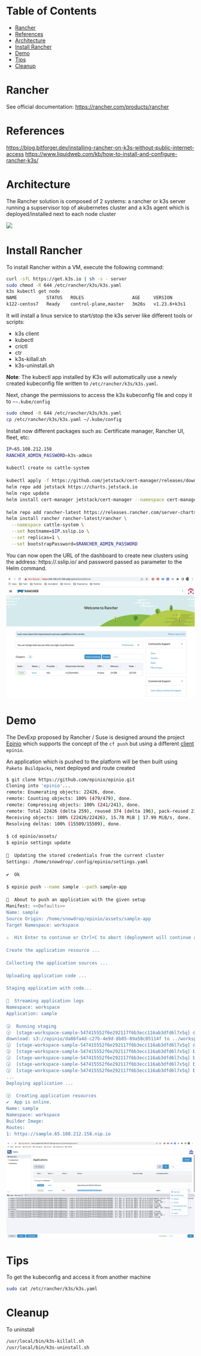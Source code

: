 Table of Contents
=================
* [Rancher](#rancher)
* [References](#references)
* [Architecture](#architecture)
* [Install Rancher](#install-rancher)
* [Demo](#demo)
* [Tips](#tips)
* [Cleanup](#cleanup)

# Rancher

See official documentation: https://rancher.com/products/rancher

# References

https://blog.bitforger.dev/installing-rancher-on-k3s-without-public-internet-access
https://www.liquidweb.com/kb/how-to-install-and-configure-rancher-k3s/

# Architecture

The Rancher solution is composed of 2 systems: a rancher or k3s server running a supservisor top of akubernetes cluster
and a k3s agent which is deployed/installed next to each node cluster

![](https://k3s.io/img/how-it-works-k3s-revised.svg)

# Install Rancher

To install Rancher within a VM, execute the following command:

```bash
curl -sfL https://get.k3s.io | sh -s - server
sudo chmod -R 644 /etc/rancher/k3s/k3s.yaml
k3s kubectl get node
NAME           STATUS   ROLES                  AGE     VERSION
k122-centos7   Ready    control-plane,master   3m26s   v1.23.6+k3s1
```
It will install a linux service to start/stop the k3s server like different tools or scripts:
- k3s client
- kubectl
- crictl
- ctr
- k3s-killall.sh
- k3s-uninstall.sh

**Note**: The kubectl app installed by K3s will automatically use a newly created kubeconfig file written to `/etc/rancher/k3s/k3s.yaml`.

Next, change the permissions to access the k3s kubeconfig file and copy it to `~~.kube/config`
```bash
sudo chmod -R 644 /etc/rancher/k3s/k3s.yaml
cp /etc/rancher/k3s/k3s.yaml ~/.kube/config
```
Install now different packages such as: Certificate manager, Rancher UI, fleet, etc:

```bash
IP=65.108.212.158
RANCHER_ADMIN_PASSWORD=k3s-admin

kubectl create ns cattle-system

kubectl apply -f https://github.com/jetstack/cert-manager/releases/download/v1.5.1/cert-manager.crds.yaml
helm repo add jetstack https://charts.jetstack.io
helm repo update
helm install cert-manager jetstack/cert-manager --namespace cert-manager --create-namespace --version v1.5.1

helm repo add rancher-latest https://releases.rancher.com/server-charts/latest
helm install rancher rancher-latest/rancher \
  --namespace cattle-system \
  --set hostname=$IP.sslip.io \
  --set replicas=1 \
  --set bootstrapPassword=$RANCHER_ADMIN_PASSWORD
```

You can now open the URL of the dashboard to create new clusters using the address: https://<IP>.sslip.io/
and password passed as parameter to the Helm command.

![](image/dashboard.png)

# Demo

The DevExp proposed by Rancher / Suse is designed around the project [Epinio](https://docs.epinio.io/) which supports the concept of the `cf push` but
using a different [client](https://docs.epinio.io/installation#installation) `epinio`. 

An application which is pushed to the platform will be then built using `Paketo Buildpacks`, next deployed and route created

```bash
$ git clone https://github.com/epinio/epinio.git
Cloning into 'epinio'...
remote: Enumerating objects: 22426, done.
remote: Counting objects: 100% (479/479), done.
remote: Compressing objects: 100% (241/241), done.
remote: Total 22426 (delta 259), reused 374 (delta 196), pack-reused 21947
Receiving objects: 100% (22426/22426), 15.78 MiB | 17.99 MiB/s, done.
Resolving deltas: 100% (15509/15509), done.

$ cd epinio/assets/
$ epinio settings update

🚢  Updating the stored credentials from the current cluster
Settings: /home/snowdrop/.config/epinio/settings.yaml

✔️  Ok

$ epinio push --name sample --path sample-app

🚢  About to push an application with the given setup
Manifest: <<Defaults>>
Name: sample
Source Origin: /home/snowdrop/epinio/assets/sample-app
Target Namespace: workspace

⚠️  Hit Enter to continue or Ctrl+C to abort (deployment will continue automatically in 5 seconds)

Create the application resource ...

Collecting the application sources ...

Uploading application code ...

Staging application with code...

🚢  Streaming application logs
Namespace: workspace
Application: sample

🕞  Running staging
🕞  [stage-workspace-sample-547415552f6e292117f6b3ecc116ab3dfd6l7x5q] download-s3-blob By _ _ __ ___ _____ root /aws
download: s3://epinio/da86fa4d-c27b-4e9d-8b85-89a58c05114f to ../workspace/source/da86fa4d-c27b-4e9d-8b85-89a58c05114f KiB/s) with 1 file(s) remaining
🕞  [stage-workspace-sample-547415552f6e292117f6b3ecc116ab3dfd6l7x5q] download-s3-blob _ _ __ ___ _____ Done
🕞  [stage-workspace-sample-547415552f6e292117f6b3ecc116ab3dfd6l7x5q] buildpack By _ _ __ ___ _____ cnb /layers
🕞  [stage-workspace-sample-547415552f6e292117f6b3ecc116ab3dfd6l7x5q] buildpack /workspace
🕞  [stage-workspace-sample-547415552f6e292117f6b3ecc116ab3dfd6l7x5q] buildpack /workspace/cache
🕞  [stage-workspace-sample-547415552f6e292117f6b3ecc116ab3dfd6l7x5q] buildpack /workspace/source
...
Deploying application ...

🕞  Creating application resources
✔️  App is online.
Name: sample
Namespace: workspace
Builder Image:
Routes:
1: https://sample.65.108.212.158.nip.io
```

![](image/epinio-app.png)

# Tips

To get the kubeconfig and access it from another machine
```bash
sudo cat /etc/rancher/k3s/k3s.yaml
```

# Cleanup

To uninstall
```bash
/usr/local/bin/k3s-killall.sh
/usr/local/bin/k3s-uninstall.sh
```

